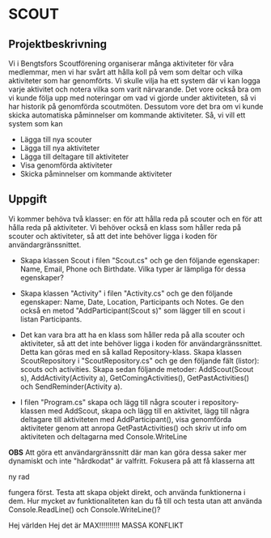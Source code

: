 # SCOUT

## Projektbeskrivning

Vi i Bengtsfors Scoutförening organiserar många aktiviteter för våra medlemmar, men vi har svårt att hålla koll på vem som deltar och vilka aktiviteter som har genomförts. Vi skulle vilja ha ett system där vi kan logga varje aktivitet och notera vilka som varit närvarande. Det vore också bra om vi kunde följa upp med noteringar om vad vi gjorde under aktiviteten, så vi har historik på genomförda scoutmöten. Dessutom vore det bra om vi kunde skicka automatiska påminnelser om kommande aktiviteter. Så, vi vill ett system som kan
- Lägga till nya scouter
- Lägga till nya aktiviteter
- Lägga till deltagare till aktiviteter
- Visa genomförda aktiviteter
- Skicka påminnelser om kommande aktiviteter

## Uppgift

Vi kommer behöva två klasser: en för att hålla reda på scouter och en för att hålla reda på aktiviteter. 
Vi behöver också en klass som håller reda på scouter och aktiviteter, så att det inte behöver ligga i koden för användargränssnittet.

* Skapa klassen Scout i filen "Scout.cs" och ge den följande egenskaper: Name, Email, Phone och Birthdate. Vilka typer är lämpliga för dessa egenskaper? 

* Skapa klassen "Activity" i filen "Activity.cs" och ge den följande egenskaper: Name, Date, Location, Participants och Notes. Ge den också en metod "AddParticipant(Scout s)" som lägger till en scout i listan Participants.

* Det kan vara bra att ha en klass som håller reda på alla scouter och aktiviteter, så att det inte behöver ligga i koden för användargränssnittet. Detta kan göras med en så kallad Repository-klass. Skapa klassen ScoutRepository i "ScoutRepository.cs" och ge den följande fält (listor): scouts och activities. Skapa sedan följande metoder: AddScout(Scout s), AddActivity(Activity a), GetComingActivities(), GetPastActivities() och SendReminder(Activity a).

* I filen "Program.cs" skapa och lägg till några scouter i repository-klassen med AddScout, skapa och lägg till en aktivitet, lägg till några deltagare till aktiviteten med AddParticipant(), visa genomförda aktiviteter genom att anropa GetPastActivities() och skriv ut info om aktiviteten och deltagarna med Console.WriteLine

**OBS** Att göra ett användargränssnitt där man kan göra dessa saker mer dynamiskt och inte "hårdkodat" är valfritt. Fokusera på att få klasserna att 

ny rad

fungera först. Testa att skapa objekt direkt, och använda funktionerna i dem. Hur mycket av funktionaliteten kan du få till och testa utan att använda Console.ReadLine() och Console.WriteLine()? 

Hej världen
Hej det är MAX!!!!!!!!!!
MASSA KONFLIKT